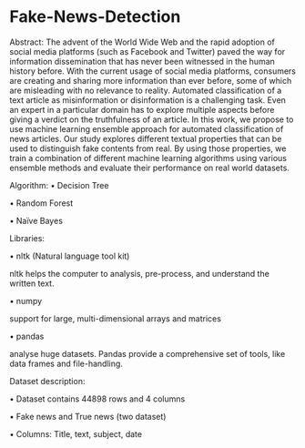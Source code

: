 # Fake-News-Detection

Abstract:
The advent of the World Wide Web and the rapid adoption of social media
platforms (such as Facebook and Twitter) paved the way for information
dissemination that has never been witnessed in the human history before. With
the current usage of social media platforms, consumers are creating and sharing
more information than ever before, some of which are misleading with no
relevance to reality. Automated classification of a text article as misinformation
or disinformation is a challenging task. Even an expert in a particular domain
has to explore multiple aspects before giving a verdict on the truthfulness of an
article. In this work, we propose to use machine learning ensemble approach for
automated classification of news articles. Our study explores different textual
properties that can be used to distinguish fake contents from real. By using
those properties, we train a combination of different machine learning
algorithms using various ensemble methods and evaluate their performance on
real world datasets.


Algorithm:
• Decision Tree

• Random Forest

• Naïve Bayes


Libraries:

• nltk (Natural language tool kit)

nltk helps the computer to analysis, pre-process, and understand the
written text.

• numpy

support for large, multi-dimensional arrays and matrices

• pandas

analyse huge datasets. Pandas provide a comprehensive set of tools, like
data frames and file-handling.


Dataset description:

• Dataset contains 44898 rows and 4 columns

• Fake news and True news (two dataset)

• Columns: Title, text, subject, date
